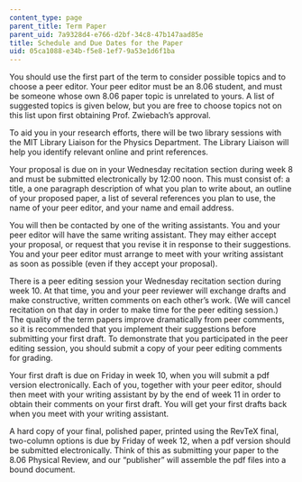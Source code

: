 ```yaml
---
content_type: page
parent_title: Term Paper
parent_uid: 7a9328d4-e766-d2bf-34c8-47b147aad85e
title: Schedule and Due Dates for the Paper
uid: 05ca1088-e34b-f5e8-1ef7-9a53e1d6f1ba
---
```


You should use the first part of the term to consider possible topics and to choose a peer editor. Your peer editor must be an 8.06 student, and must be someone whose own 8.06 paper topic is unrelated to yours. A list of suggested topics is given below, but you are free to choose topics not on this list upon first obtaining Prof. Zwiebach’s approval.

To aid you in your research efforts, there will be two library sessions with the MIT Library Liaison for the Physics Department. The Library Liaison will help you identify relevant online and print references.

Your proposal is due on in your Wednesday recitation section during week 8 and must be submitted electronically by 12:00 noon. This must consist of: a title, a one paragraph description of what you plan to write about, an outline of your proposed paper, a list of several references you plan to use, the name of your peer editor, and your name and email address.

You will then be contacted by one of the writing assistants. You and your peer editor will have the same writing assistant. They may either accept your proposal, or request that you revise it in response to their suggestions. You and your peer editor must arrange to meet with your writing assistant as soon as possible (even if they accept your proposal).

There is a peer editing session your Wednesday recitation section during week 10. At that time, you and your peer reviewer will exchange drafts and make constructive, written comments on each other’s work. (We will cancel recitation on that day in order to make time for the peer editing session.) The quality of the term papers improve dramatically from peer comments, so it is recommended that you implement their suggestions before submitting your first draft. To demonstrate that you participated in the peer editing session, you should submit a copy of your peer editing comments for grading.

Your first draft is due on Friday in week 10, when you will submit a pdf version electronically. Each of you, together with your peer editor, should then meet with your writing assistant by by the end of week 11 in order to obtain their comments on your first draft. You will get your first drafts back when you meet with your writing assistant.

A hard copy of your final, polished paper, printed using the RevTeX final, two-column options is due by Friday of week 12, when a pdf version should be submitted electronically. Think of this as submitting your paper to the 8.06 Physical Review, and our “publisher” will assemble the pdf files into a bound document.